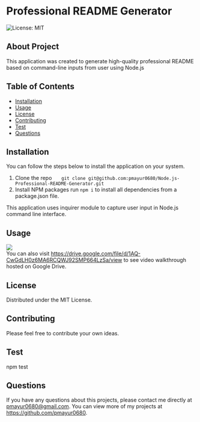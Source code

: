 # Professional README Generator
![License: MIT](https://img.shields.io/badge/License-MIT-yellow.svg)
## About Project
This application was created to generate high-quality professional README based on command-line inputs from user using Node.js
## Table of Contents
  - [Installation](#installation)
  - [Usage](#usage)
  - [License](#license)  
  - [Contributing](#contributing)
  - [Test](#test)  
  - [Questions](#questions)  
## Installation
You can follow the steps below to install the application on your system.

1. Clone the repo
`    git clone git@github.com:pmayur0680/Node.js-Professional-README-Generator.git
`    
2. Install NPM packages
    run `npm i` to install all dependencies from a package.json file.

This application uses inquirer module to capture user input in Node.js command line interface.

## Usage
[<img src="https://user-images.githubusercontent.com/101486770/164952042-8b405aef-1640-4f6e-9182-e6e40da85d95.gif">](https://drive.google.com/file/d/1AQ-CwGdLH0z6MA6RCQWJ92SMP664LzSa/view "Professional README Generator")
<br />
You can also visit https://drive.google.com/file/d/1AQ-CwGdLH0z6MA6RCQWJ92SMP664LzSa/view to see video walkthrough hosted on Google Drive.
## License
Distributed under the MIT License.
## Contributing
Please feel free to contribute your own ideas.
## Test
npm test
## Questions
If you have any questions about this projects, please contact me directly at pmayur0680@gmail.com. You can view more of my projects at https://github.com/pmayur0680.

